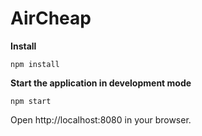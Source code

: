AirCheap
============

**Install**
```
npm install
```

**Start the application in development mode**
```
npm start
```

Open http://localhost:8080 in your browser.
